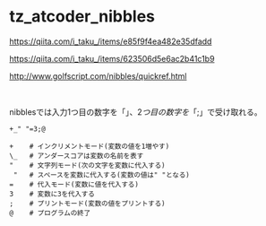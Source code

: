 # tz_atcoder_nibbles


https://qiita.com/i_taku_/items/e85f9f4ea482e35dfadd

https://qiita.com/i_taku_/items/623506d5e6ac2b41c1b9

http://www.golfscript.com/nibbles/quickref.html

<br/>

nibblesでは入力1つ目の数字を「$」、2つ目の数字を「;$」で受け取れる。

```
+_" "=3;@

+    # インクリメントモード(変数の値を1増やす)
\_   # アンダースコアは変数の名前を表す
"    # 文字列モード(次の文字を変数に代入する)
 "   # スペースを変数に代入する(変数の値は" "となる)
=    # 代入モード(変数に値を代入する)
3    # 変数に3を代入する
;    # プリントモード(変数の値をプリントする)
@    # プログラムの終了
```
